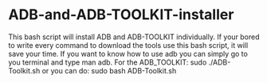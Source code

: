 # ADB-and-ADB-TOOLKIT-installer
This bash script will install ADB and ADB-TOOLKIT individually.
If your bored to write every command to download the tools use this bash script, it will save your time.
If you want to know how to use adb you can simply go to you terminal and type man adb.
For the ADB_TOOLKIT: sudo ./ADB-Toolkit.sh 
      or you can do: sudo bash ADB-Toolkit.sh        
